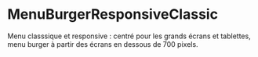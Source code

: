 # MenuBurgerResponsiveClassic
Menu classsique et responsive : centré pour les grands écrans et tablettes, menu burger à partir des écrans en dessous de 700 pixels.
